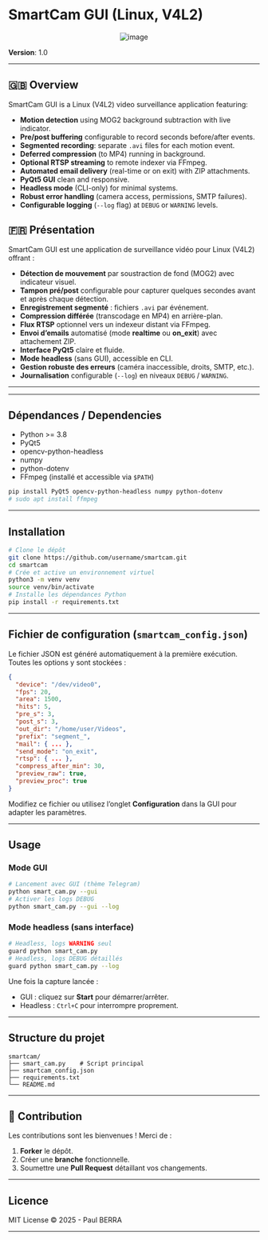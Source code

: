 # SmartCam GUI (Linux, V4L2)

<center>
  
![image](https://github.com/user-attachments/assets/b1091edf-5e2d-484a-8554-55cde0cacbbc)

</center>


**Version**: 1.0

---

## 🇬🇧 Overview

SmartCam GUI is a Linux (V4L2) video surveillance application featuring:

* **Motion detection** using MOG2 background subtraction with live indicator.
* **Pre/post buffering** configurable to record seconds before/after events.
* **Segmented recording**: separate `.avi` files for each motion event.
* **Deferred compression** (to MP4) running in background.
* **Optional RTSP streaming** to remote indexer via FFmpeg.
* **Automated email delivery** (real-time or on exit) with ZIP attachments.
* **PyQt5 GUI**  clean and responsive.
* **Headless mode** (CLI-only) for minimal systems.
* **Robust error handling** (camera access, permissions, SMTP failures).
* **Configurable logging** (`--log` flag) at `DEBUG` or `WARNING` levels.

## 🇫🇷 Présentation

SmartCam GUI est une application de surveillance vidéo pour Linux (V4L2) offrant :

* **Détection de mouvement** par soustraction de fond (MOG2) avec indicateur visuel.
* **Tampon pré/post** configurable pour capturer quelques secondes avant et après chaque détection.
* **Enregistrement segmenté** : fichiers `.avi` par événement.
* **Compression différée** (transcodage en MP4) en arrière-plan.
* **Flux RTSP** optionnel vers un indexeur distant via FFmpeg.
* **Envoi d’emails** automatisé (mode **realtime** ou **on\_exit**) avec attachement ZIP.
* **Interface PyQt5** claire et fluide.
* **Mode headless** (sans GUI), accessible en CLI.
* **Gestion robuste des erreurs** (caméra inaccessible, droits, SMTP, etc.).
* **Journalisation** configurable (`--log`) en niveaux `DEBUG` / `WARNING`.

---
---

## Dépendances / Dependencies

* Python >= 3.8
* PyQt5
* opencv-python-headless
* numpy
* python-dotenv
* FFmpeg (installé et accessible via `$PATH`)

```bash
pip install PyQt5 opencv-python-headless numpy python-dotenv
# sudo apt install ffmpeg
```

---

## Installation

```bash
# Clone le dépôt
git clone https://github.com/username/smartcam.git
cd smartcam
# Crée et active un environnement virtuel
python3 -m venv venv
source venv/bin/activate
# Installe les dépendances Python
pip install -r requirements.txt
```

---

## Fichier de configuration (`smartcam_config.json`)

Le fichier JSON est généré automatiquement à la première exécution. Toutes les options y sont stockées :

```json
{
  "device": "/dev/video0",
  "fps": 20,
  "area": 1500,
  "hits": 5,
  "pre_s": 3,
  "post_s": 3,
  "out_dir": "/home/user/Videos",
  "prefix": "segment_",
  "mail": { ... },
  "send_mode": "on_exit",
  "rtsp": { ... },
  "compress_after_min": 30,
  "preview_raw": true,
  "preview_proc": true
}
```

Modifiez ce fichier ou utilisez l’onglet **Configuration** dans la GUI pour adapter les paramètres.

---

## Usage

### Mode GUI

```bash
# Lancement avec GUI (thème Telegram)
python smart_cam.py --gui
# Activer les logs DEBUG
python smart_cam.py --gui --log
```

### Mode headless (sans interface)

```bash
# Headless, logs WARNING seul
guard python smart_cam.py
# Headless, logs DEBUG détaillés
guard python smart_cam.py --log
```

Une fois la capture lancée :

* GUI : cliquez sur **Start** pour démarrer/arrêter.
* Headless : `Ctrl+C` pour interrompre proprement.

---

## Structure du projet

```
smartcam/
├── smart_cam.py    # Script principal
├── smartcam_config.json
├── requirements.txt
└── README.md
```

---

## 🤝 Contribution

Les contributions sont les bienvenues ! Merci de :

1. **Forker** le dépôt.
2. Créer une **branche** fonctionnelle.
3. Soumettre une **Pull Request** détaillant vos changements.

---

## Licence

MIT License © 2025 - Paul BERRA

---

